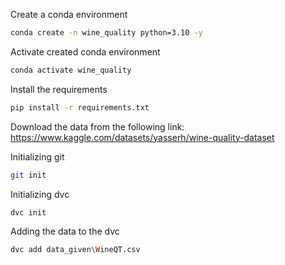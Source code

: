 Create a conda environment

```bash
conda create -n wine_quality python=3.10 -y
```

Activate created conda environment

```bash
conda activate wine_quality
```

Install the requirements

```bash
pip install -r requirements.txt
```

Download the data from the following link:  https://www.kaggle.com/datasets/yasserh/wine-quality-dataset

Initializing git

```bash
git init
```

Initializing dvc

```bash
dvc init
```

Adding the data to the dvc

```bash
dvc add data_given\WineQT.csv
```